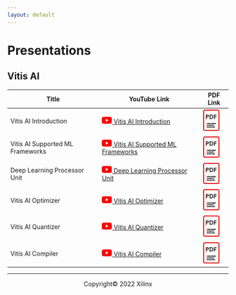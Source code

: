 ```yaml
---
layout: default
---
```


# Presentations

## Vitis AI

| Title | YouTube Link | PDF Link |
| --- | --- | ---- |
| Vitis AI Introduction | [![alt text](assets/images/youtube.png) Vitis AI Introduction](https://www.youtube.com/watch?v=D1xepeBiJfo&t=20s) | [![alt text](images/pdf.png)]() |
| Vitis AI Supported ML Frameworks | [![alt text](assets/images/youtube.png) Vitis AI Supported ML Frameworks](https://youtu.be/tDE-fBL5U4k) | [![alt text](images/pdf.png)]() |
| Deep Learning Processor Unit | [![alt text](assets/images/youtube.png) Deep Learning Processor Unit](https://youtu.be/eUgiAcfgyz4) | [![alt text](images/pdf.png)]() |
| Vitis AI Optimizer | [![alt text](assets/images/youtube.png) Vitis AI Optimizer](https://youtu.be/zP4WMU7TcWM) | [![alt text](images/pdf.png)]() |
| Vitis AI Quantizer | [![alt text](assets/images/youtube.png) Vitis AI Quantizer]() | [![alt text](images/pdf.png)]() |
| Vitis AI Compiler | [![alt text](assets/images/youtube.png) Vitis AI Compiler ]() | [![alt text](images/pdf.png)]() |

---------------------------------------
<p align="center">Copyright&copy; 2022 Xilinx</p>
